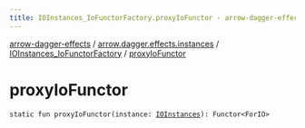```yaml
---
title: IOInstances_IoFunctorFactory.proxyIoFunctor - arrow-dagger-effects
---
```


[arrow-dagger-effects](../../index.html) / [arrow.dagger.effects.instances](../index.html) / [IOInstances_IoFunctorFactory](index.html) / [proxyIoFunctor](./proxy-io-functor.html)

# proxyIoFunctor

`static fun proxyIoFunctor(instance: `[`IOInstances`](../-i-o-instances/index.html)`): Functor<ForIO>`